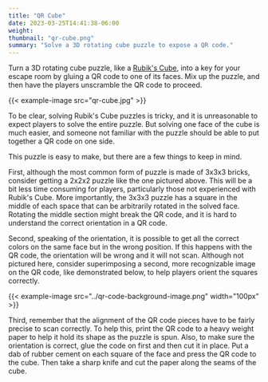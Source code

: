```yaml
---
title: "QR Cube"
date: 2023-03-25T14:41:38-06:00
weight:
thumbnail: "qr-cube.png"
summary: "Solve a 3D rotating cube puzzle to expose a QR code."
---
```


Turn a 3D rotating cube puzzle, like a [Rubik's Cube], into a key for your
escape room by gluing a QR code to one of its faces. Mix up the puzzle, and
then have the players unscramble the QR code to proceed.

{{< example-image src="qr-cube.jpg" >}}

To be clear, solving Rubik's Cube puzzles is tricky, and it is unreasonable
to expect players to solve the entire puzzle. But solving one face of the
cube is much easier, and someone not familiar with the puzzle should be
able to put together a QR code on one side.

This puzzle is easy to make, but there are a few things to keep in mind.

First, although the most common form of puzzle is made of 3x3x3 bricks,
consider getting a 2x2x2 puzzle like the one pictured above. This will be a
bit less time consuming for players, particularly those not experienced
with Rubik's Cube. More importantly, the 3x3x3 puzzle has a square in the
middle of each space that can be arbitrarily rotated in the solved face.
Rotating the middle section might break the QR code, and it is hard to
understand the correct orientation in a QR code.

Second, speaking of the orientation, it is possible to get all the correct
colors on the same face but in the wrong position. If this happens with the
QR code, the orientation will be wrong and it will not scan. Although not
pictured here, consider superimposing a second, more recognizable image on
the QR code, like demonstrated below, to help players orient the squares
correctly.

{{< example-image src="../qr-code-background-image.png" width="100px" >}}

Third, remember that the alignment of the QR code pieces have to be fairly
precise to scan correctly. To help this, print the QR code to a heavy
weight paper to help it hold its shape as the puzzle is spun. Also, to make
sure the orientation is correct, glue the code on first and then cut it in
place. Put a dab of rubber cement on each square of the face and press the
QR code to the cube. Then take a sharp knife and cut the paper along the
seams of the cube.


[Rubik's Cube]: https://en.wikipedia.org/wiki/Rubik%27s_Cube
